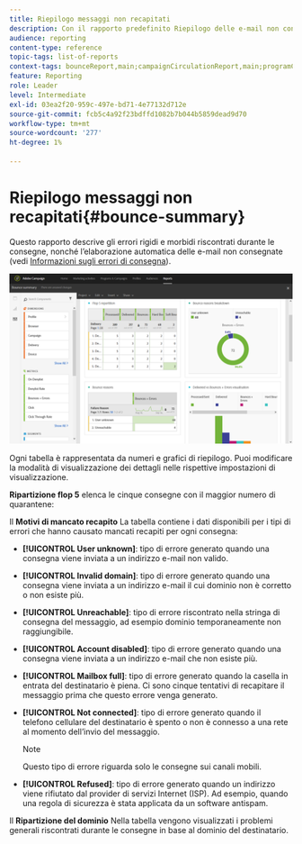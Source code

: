 ```yaml
---
title: Riepilogo messaggi non recapitati
description: Con il rapporto predefinito Riepilogo delle e-mail non consegnate, scopri lo stato delle campagne inviate e gli errori che potrebbero aver riscontrato.
audience: reporting
content-type: reference
topic-tags: list-of-reports
context-tags: bounceReport,main;campaignCirculationReport,main;programCirculationReport,main
feature: Reporting
role: Leader
level: Intermediate
exl-id: 03ea2f20-959c-497e-bd71-4e77132d712e
source-git-commit: fcb5c4a92f23bdffd1082b7b044b5859dead9d70
workflow-type: tm+mt
source-wordcount: '277'
ht-degree: 1%

---
```


# Riepilogo messaggi non recapitati{#bounce-summary}

Questo rapporto descrive gli errori rigidi e morbidi riscontrati durante le consegne, nonché l’elaborazione automatica delle e-mail non consegnate (vedi [Informazioni sugli errori di consegna](../../sending/using/understanding-delivery-failures.md)).

![](assets/campaign_reports_bounces.png)

Ogni tabella è rappresentata da numeri e grafici di riepilogo. Puoi modificare la modalità di visualizzazione dei dettagli nelle rispettive impostazioni di visualizzazione.

**Ripartizione flop 5** elenca le cinque consegne con il maggior numero di quarantene:

Il **Motivi di mancato recapito** La tabella contiene i dati disponibili per i tipi di errori che hanno causato mancati recapiti per ogni consegna:

* **[!UICONTROL User unknown]**: tipo di errore generato quando una consegna viene inviata a un indirizzo e-mail non valido.
* **[!UICONTROL Invalid domain]**: tipo di errore generato quando una consegna viene inviata a un indirizzo e-mail il cui dominio non è corretto o non esiste più.
* **[!UICONTROL Unreachable]**: tipo di errore riscontrato nella stringa di consegna del messaggio, ad esempio dominio temporaneamente non raggiungibile.
* **[!UICONTROL Account disabled]**: tipo di errore generato quando una consegna viene inviata a un indirizzo e-mail che non esiste più.
* **[!UICONTROL Mailbox full]**: tipo di errore generato quando la casella in entrata del destinatario è piena. Ci sono cinque tentativi di recapitare il messaggio prima che questo errore venga generato.
* **[!UICONTROL Not connected]**: tipo di errore generato quando il telefono cellulare del destinatario è spento o non è connesso a una rete al momento dell’invio del messaggio.

  >[!NOTE]
  >
  >Questo tipo di errore riguarda solo le consegne sui canali mobili.

* **[!UICONTROL Refused]**: tipo di errore generato quando un indirizzo viene rifiutato dal provider di servizi Internet (ISP). Ad esempio, quando una regola di sicurezza è stata applicata da un software antispam.

Il **Ripartizione del dominio** Nella tabella vengono visualizzati i problemi generali riscontrati durante le consegne in base al dominio del destinatario.

